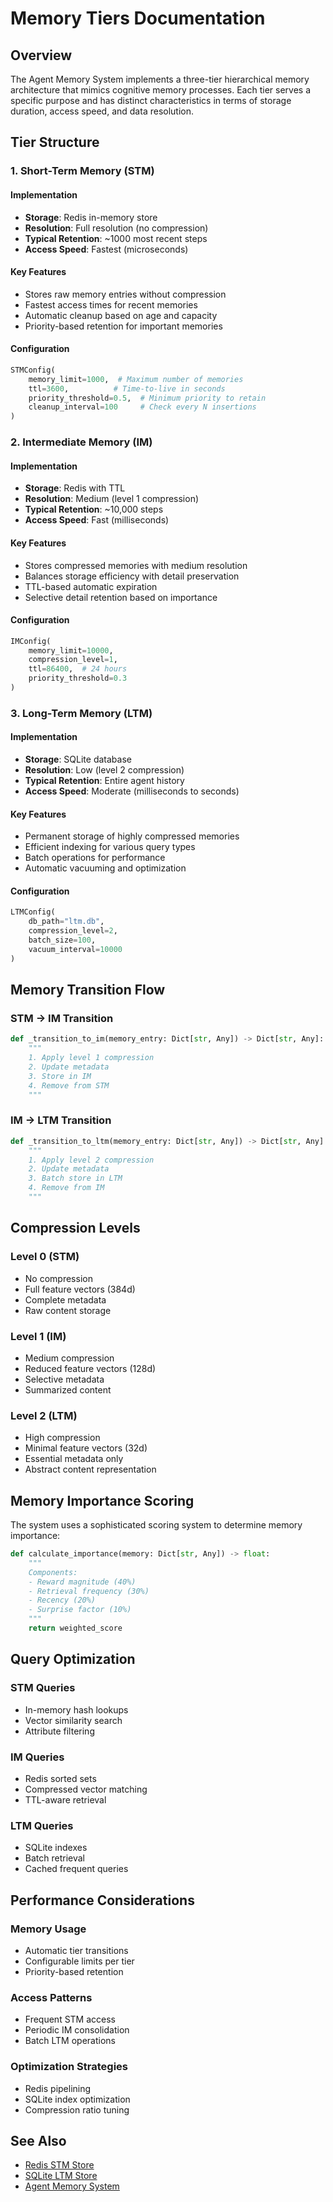 # Memory Tiers Documentation

## Overview

The Agent Memory System implements a three-tier hierarchical memory architecture that mimics cognitive memory processes. Each tier serves a specific purpose and has distinct characteristics in terms of storage duration, access speed, and data resolution.

## Tier Structure

### 1. Short-Term Memory (STM)

#### Implementation
- **Storage**: Redis in-memory store
- **Resolution**: Full resolution (no compression)
- **Typical Retention**: ~1000 most recent steps
- **Access Speed**: Fastest (microseconds)

#### Key Features
- Stores raw memory entries without compression
- Fastest access times for recent memories
- Automatic cleanup based on age and capacity
- Priority-based retention for important memories

#### Configuration
```python
STMConfig(
    memory_limit=1000,  # Maximum number of memories
    ttl=3600,          # Time-to-live in seconds
    priority_threshold=0.5,  # Minimum priority to retain
    cleanup_interval=100     # Check every N insertions
)
```

### 2. Intermediate Memory (IM)

#### Implementation
- **Storage**: Redis with TTL
- **Resolution**: Medium (level 1 compression)
- **Typical Retention**: ~10,000 steps
- **Access Speed**: Fast (milliseconds)

#### Key Features
- Stores compressed memories with medium resolution
- Balances storage efficiency with detail preservation
- TTL-based automatic expiration
- Selective detail retention based on importance

#### Configuration
```python
IMConfig(
    memory_limit=10000,
    compression_level=1,
    ttl=86400,  # 24 hours
    priority_threshold=0.3
)
```

### 3. Long-Term Memory (LTM)

#### Implementation
- **Storage**: SQLite database
- **Resolution**: Low (level 2 compression)
- **Typical Retention**: Entire agent history
- **Access Speed**: Moderate (milliseconds to seconds)

#### Key Features
- Permanent storage of highly compressed memories
- Efficient indexing for various query types
- Batch operations for performance
- Automatic vacuuming and optimization

#### Configuration
```python
LTMConfig(
    db_path="ltm.db",
    compression_level=2,
    batch_size=100,
    vacuum_interval=10000
)
```

## Memory Transition Flow

### STM → IM Transition
```python
def _transition_to_im(memory_entry: Dict[str, Any]) -> Dict[str, Any]:
    """
    1. Apply level 1 compression
    2. Update metadata
    3. Store in IM
    4. Remove from STM
    """
```

### IM → LTM Transition
```python
def _transition_to_ltm(memory_entry: Dict[str, Any]) -> Dict[str, Any]:
    """
    1. Apply level 2 compression
    2. Update metadata
    3. Batch store in LTM
    4. Remove from IM
    """
```

## Compression Levels

### Level 0 (STM)
- No compression
- Full feature vectors (384d)
- Complete metadata
- Raw content storage

### Level 1 (IM)
- Medium compression
- Reduced feature vectors (128d)
- Selective metadata
- Summarized content

### Level 2 (LTM)
- High compression
- Minimal feature vectors (32d)
- Essential metadata only
- Abstract content representation

## Memory Importance Scoring

The system uses a sophisticated scoring system to determine memory importance:

```python
def calculate_importance(memory: Dict[str, Any]) -> float:
    """
    Components:
    - Reward magnitude (40%)
    - Retrieval frequency (30%)
    - Recency (20%)
    - Surprise factor (10%)
    """
    return weighted_score
```

## Query Optimization

### STM Queries
- In-memory hash lookups
- Vector similarity search
- Attribute filtering

### IM Queries
- Redis sorted sets
- Compressed vector matching
- TTL-aware retrieval

### LTM Queries
- SQLite indexes
- Batch retrieval
- Cached frequent queries

## Performance Considerations

### Memory Usage
- Automatic tier transitions
- Configurable limits per tier
- Priority-based retention

### Access Patterns
- Frequent STM access
- Periodic IM consolidation
- Batch LTM operations

### Optimization Strategies
- Redis pipelining
- SQLite index optimization
- Compression ratio tuning

## See Also
- [Redis STM Store](redis_stm_store.md)
- [SQLite LTM Store](sqlite_ltm_store.md)
- [Agent Memory System](agent_memory_system.md) 